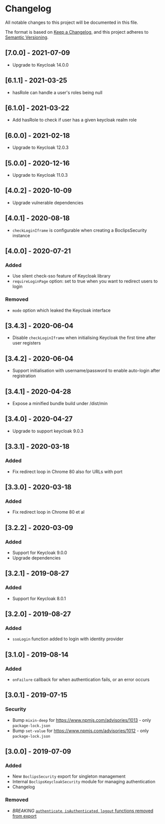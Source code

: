 # Changelog

All notable changes to this project will be documented in this file.

The format is based on [Keep a Changelog](https://keepachangelog.com/en/1.0.0/),
and this project adheres to [Semantic Versioning](https://semver.org/spec/v2.0.0.html).



## [7.0.0] - 2021-07-09

- Upgrade to Keycloak 14.0.0

## [6.1.1] - 2021-03-25

- hasRole can handle a user's roles being null

## [6.1.0] - 2021-03-22

- Add hasRole to check if user has a given keycloak realm role

## [6.0.0] - 2021-02-18

- Upgrade to Keycloak 12.0.3

## [5.0.0] - 2020-12-16

- Upgrade to Keycloak 11.0.3

## [4.0.2] - 2020-10-09

- Upgrade vulnerable dependencies

## [4.0.1] - 2020-08-18

- `checkLoginIframe` is configurable when creating a BoclipsSecurity instance

## [4.0.0] - 2020-07-21

### Added 

- Use silent check-sso feature of Keycloak library
- `requireLoginPage` option: set to true when you want to redirect users to login 

### Removed

- `mode` option which leaked the Keycloak interface

## [3.4.3] - 2020-06-04

- Disable `checkLoginIframe` when initialising Keycloak the first time after user registers

## [3.4.2] - 2020-06-04

- Support initialisation with username/password to enable auto-login after registration

## [3.4.1] - 2020-04-28

- Expose a minified bundle build under /dist/min

## [3.4.0] - 2020-04-27

- Upgrade to support keycloak 9.0.3

## [3.3.1] - 2020-03-18

### Added

- Fix redirect loop in Chrome 80 also for URLs with port

## [3.3.0] - 2020-03-18

### Added

- Fix redirect loop in Chrome 80 et al

## [3.2.2] - 2020-03-09

### Added

- Support for Keycloak 9.0.0
- Upgrade dependencies

## [3.2.1] - 2019-08-27

### Added

- Support for Keycloak 8.0.1

## [3.2.0] - 2019-08-27

### Added

- `ssoLogin` function added to login with identity provider

## [3.1.0] - 2019-08-14

### Added

- `onFailure` callback for when authentication fails, or an error occurs

## [3.0.1] - 2019-07-15

### Security

- Bump `mixin-deep` for https://www.npmjs.com/advisories/1013 - only `package-lock.json`
- Bump `set-value` for https://www.npmjs.com/advisories/1012 - only `package-lock.json`

## [3.0.0] - 2019-07-09

### Added

- New `BoclipsSecurity` export for singleton management
- Internal `BoclipsKeycloakSecurity` module for managing authentication
- Changelog

### Removed

- _BREAKING_ [`authenticate`, `isAuthenticated`, `logout` functions removed from export](./CHANGELOG.md#simplified-boclipssecurity-exports)
